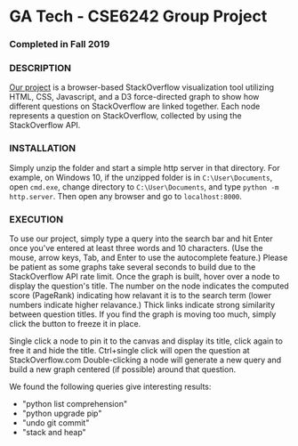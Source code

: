 # GA Tech - CSE6242 Group Project
### Completed in Fall 2019
### DESCRIPTION

[Our project](https://groupprojectcse6242.s3.amazonaws.com/html/index.html) is a browser-based StackOverflow visualization tool utilizing HTML, CSS, Javascript, and a D3 force-directed graph to show how different questions on StackOverflow are linked together.
Each node represents a question on StackOverflow, collected by using the StackOverflow API. 

### INSTALLATION

Simply unzip the folder and start a simple http server in that directory. For example, on Windows 10, if the unzipped folder is in `C:\User\Documents`, open `cmd.exe`, change directory to `C:\User\Documents`, and type `python -m http.server`.  Then open any browser and go to `localhost:8000`.

### EXECUTION

To use our project, simply type a query into the search bar and hit Enter once you've entered at least three words and 10 characters. (Use the mouse, arrow keys, Tab, and Enter to use the autocomplete feature.) Please be patient as some graphs take several seconds to build due to the StackOverflow API rate limit.  Once the graph is built, hover over a node to display the question's title. The number on the node indicates the computed score (PageRank) indicating how relavant it is to the search term (lower numbers indicate higher relavance.)  Thick links indicate strong similarity between question titles.  If you find the graph is moving too much, simply click the button to freeze it in place.

Single click a node to pin it to the canvas and display its title, click again to free it and hide the title.
Ctrl+single click will open the question at StackOverflow.com
Double-clicking a node will generate a new query and build a new graph centered (if possible) around that question.

We found the following queries give interesting results:
* "python list comprehension"
* "python upgrade pip"
* "undo git commit"
* "stack and heap"
